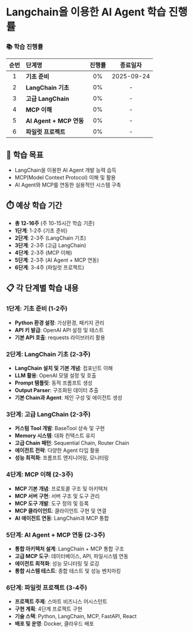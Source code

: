 # Langchain을 이용한 AI Agent 학습 진행률

### 📚 학습 진행률
|순번|단계명                          |진행률|종료일자|
|:-:|:----------------------------|:--:|:--------:|
| 1 |**기초 준비**     |0%|2025-09-24|
| 2 |**LangChain 기초**            |0%|-|
| 3 |**고급 LangChain**               |0%|-|
| 4 |**MCP 이해**              |0%|-|
| 5 |**AI Agent + MCP 연동**           |0%|-|
| 6 |**파일럿 프로젝트**           |0%|-|

## 🎯 학습 목표
- LangChain을 이용한 AI Agent 개발 능력 습득
- MCP(Model Context Protocol) 이해 및 활용
- AI Agent와 MCP를 연동한 실용적인 시스템 구축

## ⏱️ 예상 학습 기간
- **총 12-16주** (주 10-15시간 학습 기준)
- **1단계**: 1-2주 (기초 준비)
- **2단계**: 2-3주 (LangChain 기초)
- **3단계**: 2-3주 (고급 LangChain)
- **4단계**: 2-3주 (MCP 이해)
- **5단계**: 2-3주 (AI Agent + MCP 연동)
- **6단계**: 3-4주 (파일럿 프로젝트)

## 📋 각 단계별 학습 내용

### 1단계: 기초 준비 (1-2주)
- **Python 환경 설정**: 가상환경, 패키지 관리
- **API 키 발급**: OpenAI API 설정 및 테스트
- **기본 API 호출**: requests 라이브러리 활용

### 2단계: LangChain 기초 (2-3주)
- **LangChain 설치 및 기본 개념**: 컴포넌트 이해
- **LLM 활용**: OpenAI 모델 설정 및 호출
- **Prompt 템플릿**: 동적 프롬프트 생성
- **Output Parser**: 구조화된 데이터 추출
- **기본 Chain과 Agent**: 체인 구성 및 에이전트 생성

### 3단계: 고급 LangChain (2-3주)
- **커스텀 Tool 개발**: BaseTool 상속 및 구현
- **Memory 시스템**: 대화 컨텍스트 유지
- **고급 Chain 패턴**: Sequential Chain, Router Chain
- **에이전트 전략**: 다양한 Agent 타입 활용
- **성능 최적화**: 프롬프트 엔지니어링, 모니터링

### 4단계: MCP 이해 (2-3주)
- **MCP 기본 개념**: 프로토콜 구조 및 아키텍처
- **MCP 서버 구현**: 서버 구조 및 도구 관리
- **MCP 도구 개발**: 도구 정의 및 등록
- **MCP 클라이언트**: 클라이언트 구현 및 연결
- **AI 에이전트 연동**: LangChain과 MCP 통합

### 5단계: AI Agent + MCP 연동 (2-3주)
- **통합 아키텍처 설계**: LangChain + MCP 통합 구조
- **고급 MCP 도구**: 데이터베이스, API, 파일시스템 연동
- **에이전트 최적화**: 성능 모니터링 및 로깅
- **통합 시스템 테스트**: 종합 테스트 및 성능 벤치마킹

### 6단계: 파일럿 프로젝트 (3-4주)
- **프로젝트 주제**: 스마트 비즈니스 어시스턴트
- **구현 계획**: 4단계 프로젝트 구현
- **기술 스택**: Python, LangChain, MCP, FastAPI, React
- **배포 및 운영**: Docker, 클라우드 배포


